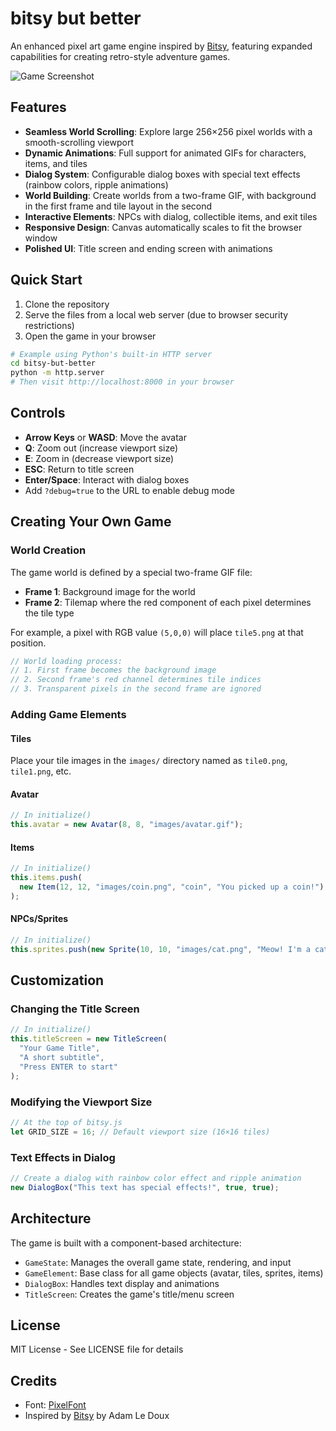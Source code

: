 # bitsy but better

An enhanced pixel art game engine inspired by [Bitsy](https://ledoux.itch.io/bitsy), featuring expanded capabilities for creating retro-style adventure games.

![Game Screenshot](docs/screenshot.png)

## Features

- **Seamless World Scrolling**: Explore large 256×256 pixel worlds with a smooth-scrolling viewport
- **Dynamic Animations**: Full support for animated GIFs for characters, items, and tiles
- **Dialog System**: Configurable dialog boxes with special text effects (rainbow colors, ripple animations)
- **World Building**: Create worlds from a two-frame GIF, with background in the first frame and tile layout in the second
- **Interactive Elements**: NPCs with dialog, collectible items, and exit tiles
- **Responsive Design**: Canvas automatically scales to fit the browser window
- **Polished UI**: Title screen and ending screen with animations

## Quick Start

1. Clone the repository
2. Serve the files from a local web server (due to browser security restrictions)
3. Open the game in your browser

```bash
# Example using Python's built-in HTTP server
cd bitsy-but-better
python -m http.server
# Then visit http://localhost:8000 in your browser
```

## Controls

- **Arrow Keys** or **WASD**: Move the avatar
- **Q**: Zoom out (increase viewport size)
- **E**: Zoom in (decrease viewport size)
- **ESC**: Return to title screen
- **Enter/Space**: Interact with dialog boxes
- Add `?debug=true` to the URL to enable debug mode

## Creating Your Own Game

### World Creation

The game world is defined by a special two-frame GIF file:

- **Frame 1**: Background image for the world
- **Frame 2**: Tilemap where the red component of each pixel determines the tile type

For example, a pixel with RGB value `(5,0,0)` will place `tile5.png` at that position.

```javascript
// World loading process:
// 1. First frame becomes the background image
// 2. Second frame's red channel determines tile indices
// 3. Transparent pixels in the second frame are ignored
```

### Adding Game Elements

#### Tiles

Place your tile images in the `images/` directory named as `tile0.png`, `tile1.png`, etc.

#### Avatar

```javascript
// In initialize()
this.avatar = new Avatar(8, 8, "images/avatar.gif");
```

#### Items

```javascript
// In initialize()
this.items.push(
  new Item(12, 12, "images/coin.png", "coin", "You picked up a coin!")
);
```

#### NPCs/Sprites

```javascript
// In initialize()
this.sprites.push(new Sprite(10, 10, "images/cat.png", "Meow! I'm a cat."));
```

## Customization

### Changing the Title Screen

```javascript
// In initialize()
this.titleScreen = new TitleScreen(
  "Your Game Title",
  "A short subtitle",
  "Press ENTER to start"
);
```

### Modifying the Viewport Size

```javascript
// At the top of bitsy.js
let GRID_SIZE = 16; // Default viewport size (16×16 tiles)
```

### Text Effects in Dialog

```javascript
// Create a dialog with rainbow color effect and ripple animation
new DialogBox("This text has special effects!", true, true);
```

## Architecture

The game is built with a component-based architecture:

- `GameState`: Manages the overall game state, rendering, and input
- `GameElement`: Base class for all game objects (avatar, tiles, sprites, items)
- `DialogBox`: Handles text display and animations
- `TitleScreen`: Creates the game's title/menu screen

## License

MIT License - See LICENSE file for details

## Credits

- Font: [PixelFont](link-to-font)
- Inspired by [Bitsy](https://ledoux.itch.io/bitsy) by Adam Le Doux
